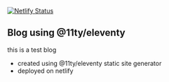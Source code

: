 [![Netlify Status](https://api.netlify.com/api/v1/badges/65ad1b64-a6a3-4cc7-ad09-fe8438284ff5/deploy-status)](https://app.netlify.com/sites/arkdev/deploys)

## Blog using @11ty/eleventy

this is a test blog

- created using @11ty/eleventy static site generator
- deployed on netlify
